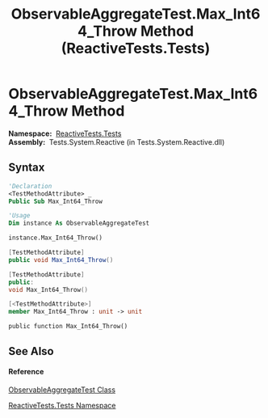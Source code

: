 ﻿---
title: ObservableAggregateTest.Max_Int64_Throw Method  (ReactiveTests.Tests)
TOCTitle: Max_Int64_Throw Method
ms:assetid: M:ReactiveTests.Tests.ObservableAggregateTest.Max_Int64_Throw
ms:mtpsurl: https://msdn.microsoft.com/en-us/library/reactivetests.tests.observableaggregatetest.max_int64_throw(v=VS.103)
ms:contentKeyID: 36621039
ms.date: 06/28/2011
mtps_version: v=VS.103
f1_keywords:
- ReactiveTests.Tests.ObservableAggregateTest.Max_Int64_Throw
dev_langs:
- CSharp
- JScript
- VB
- FSharp
- c++
---

# ObservableAggregateTest.Max\_Int64\_Throw Method

**Namespace:**  [ReactiveTests.Tests](hh289046\(v=vs.103\).md)  
**Assembly:**  Tests.System.Reactive (in Tests.System.Reactive.dll)

## Syntax

``` vb
'Declaration
<TestMethodAttribute> _
Public Sub Max_Int64_Throw
```

``` vb
'Usage
Dim instance As ObservableAggregateTest

instance.Max_Int64_Throw()
```

``` csharp
[TestMethodAttribute]
public void Max_Int64_Throw()
```

``` c++
[TestMethodAttribute]
public:
void Max_Int64_Throw()
```

``` fsharp
[<TestMethodAttribute>]
member Max_Int64_Throw : unit -> unit 
```

``` jscript
public function Max_Int64_Throw()
```

## See Also

#### Reference

[ObservableAggregateTest Class](hh314823\(v=vs.103\).md)

[ReactiveTests.Tests Namespace](hh289046\(v=vs.103\).md)

